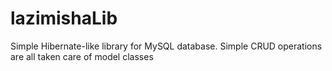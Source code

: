 # lazimishaLib
Simple Hibernate-like library for MySQL database.
Simple CRUD operations are all taken care of model classes
